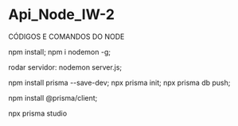 # Api_Node_IW-2

CÓDIGOS E COMANDOS DO NODE

npm install;
npm i nodemon -g;

rodar servidor: nodemon server.js;

npm install prisma --save-dev;
npx prisma init;
npx prisma db push;

npm install @prisma/client;

npx prisma studio